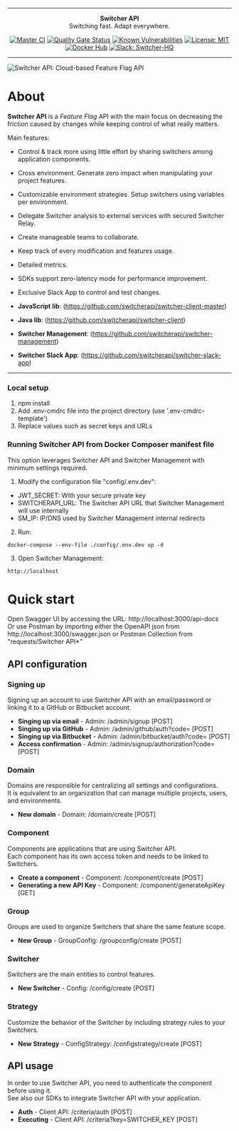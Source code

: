 ***

<div align="center">
<b>Switcher API</b><br>
Switching fast. Adapt everywhere.
</div>

<div align="center">

[![Master CI](https://github.com/switcherapi/switcher-api/actions/workflows/master.yml/badge.svg?branch=master)](https://github.com/switcherapi/switcher-api/actions/workflows/master.yml)
[![Quality Gate Status](https://sonarcloud.io/api/project_badges/measure?project=switcherapi_switcher-api&metric=alert_status)](https://sonarcloud.io/dashboard?id=switcherapi_switcher-api)
[![Known Vulnerabilities](https://snyk.io/test/github/switcherapi/switcher-api/badge.svg)](https://snyk.io/test/github/switcherapi/switcher-api)
[![License: MIT](https://img.shields.io/badge/License-MIT-yellow.svg)](https://opensource.org/licenses/MIT)
[![Docker Hub](https://img.shields.io/docker/pulls/trackerforce/switcher-api.svg)](https://hub.docker.com/r/trackerforce/switcher-api)
[![Slack: Switcher-HQ](https://img.shields.io/badge/slack-@switcher/hq-blue.svg?logo=slack)](https://switcher-hq.slack.com/)

</div>

***

![Switcher API: Cloud-based Feature Flag API](https://github.com/switcherapi/switcherapi-assets/blob/master/logo/switcherapi_grey.png)

# About  

**Switcher API** is a *Feature Flag* API with the main focus on decreasing the friction caused by changes while keeping control of what really matters.

Main features:
- Control & track more using little effort by sharing switchers among application components.
- Cross environment. Generate zero impact when manipulating your project features.
- Customizable environment strategies. Setup switchers using variables per environment.
- Delegate Switcher analysis to external services with secured Switcher Relay.
- Create manageable teams to collaborate.
- Keep track of every modification and features usage.
- Detailed metrics.
- SDKs support zero-latency mode for performance improvement.
- Exclusive Slack App to control and test changes.
 

- **JavaScript lib**: (https://github.com/switcherapi/switcher-client-master)
- **Java lib**: (https://github.com/switcherapi/switcher-client)
- **Switcher Management**: (https://github.com/switcherapi/switcher-management)
- **Switcher Slack App**: (https://github.com/switcherapi/switcher-slack-app)

* * *

### Local setup
1. npm install
2. Add .env-cmdrc file into the project directory (use '.env-cmdrc-template')
3. Replace values such as secret keys and URLs

### Running Switcher API from Docker Composer manifest file

This option leverages Switcher API and Switcher Management with minimum settings required.

1. Modify the configuration file "config/.env.dev":

- JWT_SECRET: With your secure private key
- SWITCHERAPI_URL: The Switcher API URL that Switcher Management will use internally
- SM_IP: IP/DNS used by Switcher Management internal redirects

2. Run:

```
docker-compose --env-file ./config/.env.dev up -d
```

3. Open Switcher Management:

```
http://localhost
```

# Quick start

Open Swagger UI by accessing the URL: http://localhost:3000/api-docs<br>
Or use Postman by importing either the OpenAPI json from http://localhost:3000/swagger.json or Postman Collection from "requests/Switcher API*"

## API configuration

### Signing up
Signing up an account to use Switcher API with an email/password or linking it to a GitHub or Bitbucket account.

- **Singing up via email** - Admin: /admin/signup [POST]
- **Singing up via GitHub** - Admin: /admin/github/auth?code= [POST]
- **Singing up via Bitbucket** - Admin: /admin/bitbucket/auth?code= [POST]
- **Access confirmation** - Admin: /admin/signup/authorization?code= [POST]

### Domain
Domains are responsible for centralizing all settings and configurations.<br>
It is equivalent to an organization that can manage multiple projects, users, and environments.

- **New domain** - Domain: /domain/create [POST]

### Component
Components are applications that are using Switcher API.<br>
Each component has its own access token and needs to be linked to Switchers.

- **Create a component** - Component: /component/create [POST]
- **Generating a new API Key** - Component: /component/generateApiKey [GET]

### Group
Groups are used to organize Switchers that share the same feature scope.

- **New Group** - GroupConfig: /groupconfig/create [POST]

### Switcher
Switchers are the main entities to control features.

- **New Switcher** - Config: /config/create [POST]

### Strategy
Customize the behavior of the Switcher by including strategy rules to your Switchers.

- **New Strategy** - ConfigStrategy: /configstrategy/create [POST]

## API usage
In order to use Switcher API, you need to authenticate the component before using it.<br>
See also our SDKs to integrate Switcher API with your application.

- **Auth** - Client API: /criteria/auth [POST]
- **Executing** -  Client API: /criteria?key=SWITCHER_KEY [POST]
